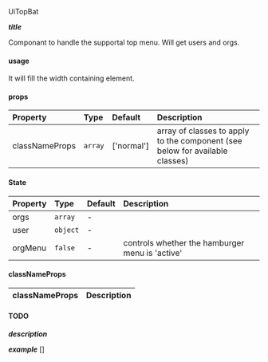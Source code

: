 UiTopBat

*****title*****

Componant to handle the supportal top menu. Will get users and orgs.

#### usage
It will fill the width containing element.


#### props
|Property				|	Type			|	Default		|	Description
:-----------------------|:--------------|:--------------|:--------------------------------
classNameProps	|	`array`		| ['normal']|	array of classes to apply to the component (see below for available classes)

#### State
|Property				|	Type			|	Default		|	Description
:-----------------------|:--------------|:--------------|:--------------------------------
orgs	|	`array`		| - |	
user	|	`object`	| - |	
orgMenu	|	`false`	| - |	controls whether the hamburger menu is 'active'



#### classNameProps
|classNameProps		|	Description
:-----------------------|:--------------------------------

#### TODO

*****description*****

*****example*****
[]